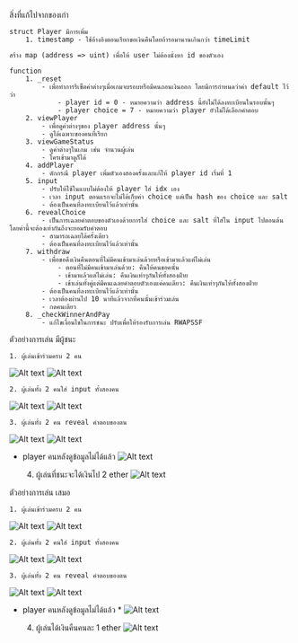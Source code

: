 สิ่งที่แก้ไปจากของเก่า

    struct Player มีการเพิ่ม
        1. timestamp - ใช้อ้างอิงตอนเรียกขอเงินคืนโดยถ้ารอมานานเกินกว่า timeLimit

    สร้าง map (address => uint) เพื่อให้ user ไม่ต้องนั่งหา id ของตัวเอง

    function
        1. _reset 
            - เพื่อทำการรีเซ็ตค่าต่างๆเมื่อเกมจบรอบหรือมีคนถอนเงินออก โดยมีการกำหนดว่าค่า default ไว้ว่า      
                - player id = 0 - หมายความว่า address นี้ยังไม่ได้ลงทะเบียนในรอบนั้นๆ
                - player choice = 7 - หมายความว่า player ยัวไม่ได้เลือกคำตอบ
        2. viewPlayer
            - เพื่อดูค่าต่างๆของ player address นั้นๆ
            - ดูได้เฉพาะของคนที่เรียก
        3. viewGameStatus
            - ดูค่าต่างๆในเกม เช่น จำนวนผู้เล่น
            - ใครเข้ามาดูก็ได้
        4. addPlayer
            - ดักกรณี player เพิ่มตัวเองสองครั้งและแก้ให้ player id เริ่มที่ 1
        5. input
            - ปรับให้ใช้ในแบบไม่ต้องให้ player ใส่ idx เอง
            - เวลา input ตอนแรกจะไม่ได้เก็บค่า choice แต่เป็น hash ของ choice และ salt
            - ต้องเป็นคนที่ลงทะเบียนไว้แล้วเท่านั้น
        6. revealChoice
            - เป็นการเฉลยคำตอบของตัวเองด้วยการใส่ choice และ salt ที่ใส่ใน input ไปตอนต้นโดยค่านี้จะต้องเท่ากันถึงจะยอมรับคำตอบ
            - สามารถเฉลยได้ครั้งเดียว
            - ต้องเป็นคนที่ลงทะเบียนไว้แล้วเท่านั้น
        7. withdraw
            - เพื่อขอดึงเงินคืนตอนที่ไม่มีคนเข้ามาเล่นด้วยหรือเข้ามาแล้วแต่ไม่เล่น
                - ตอนที่ไม่มีคนเข้ามาเล่นด้วย: คืนให้คนขอคนั้น
                - เข้ามาแล้วแต่ไม่เล่น: คืนเงินเท่าๆกันให้ทั้งสองฝ่าย
                - เข้าเล่นทั้งคู่แต่มีคนเฉลยคำตอบตัวเองแค่คนเดียว: คืนเงินเท่าๆกันให้ทั้งสองฝ่าย
            - ต้องเป็นคนที่ลงทะเบียนไว้แล้วเท่านั้น
            - เวลาต้องผ่านไป 10 นาทีแล้วจากที่คนนั้นเข้าร่วมเล่น
            - กดคนเดียว
        8. _checkWinnerAndPay
            - แก้ไขเงื่อนไขในการชนะ ปรับเพื่อให้รองรับการเล่น RWAPSSF

ตัวอย่างการเล่น มีผู้ชนะ

    1. ผู้เล่นเข้าร่วมครบ 2 คน
![Alt text](./picture/pic00.png?raw=true "ผู้เล่น")
![Alt text](./picture/pic01.png?raw=true "ผู้เล่นเข้าร่วมครบ 2 คน")

    2. ผู้เล่นทั้ง 2 คนใส่ input ทั้งสองคน
![Alt text](./picture/pic02.png?raw=true "ผู้เล่นคนแรกใส่ input")
![Alt text](./picture/pic03.png?raw=true "ผู้เล่นคนที่สองใส่ input")

    3. ผู้เล่นทั้ง 2 คน reveal คำตอบของตน
![Alt text](./picture/pic04.png?raw=true "ผู้เล่นคนแรก reveal คำตอบของตน")
![Alt text](./picture/pic05.png?raw=true "ผู้เล่นคนที่สอง reveal คำตอบของตน")
* player คนหลังดูข้อมูลไม่ได้แล้ว
![Alt text](./picture/pic06.png?raw=true "player คนหลังดูข้อมูลไม่ได้แล้ว")

    4. ผู้เล่นที่ชนะจะได้เงินไป 2 ether
![Alt text](./picture/pic07.png?raw=true "ผู้เล่นที่ชนะจะได้เงินไป 2 ether")

ตัวอย่างการเล่น เสมอ

    1. ผู้เล่นเข้าร่วมครบ 2 คน
![Alt text](./picture/pic10.png?raw=true "ผู้เล่น")
![Alt text](./picture/pic11.png?raw=true "ผู้เล่นเข้าร่วมครบ 2 คน")

    2. ผู้เล่นทั้ง 2 คนใส่ input ทั้งสองคน
![Alt text](./picture/pic12.png?raw=true "ผู้เล่นคนแรกใส่ input")
![Alt text](./picture/pic13.png?raw=true "ผู้เล่นคนที่สองใส่ input")

    3. ผู้เล่นทั้ง 2 คน reveal คำตอบของตน
![Alt text](./picture/pic14.png?raw=true "ผู้เล่นคนแรก reveal คำตอบของตน")
![Alt text](./picture/pic15.png?raw=true "ผู้เล่นคนที่สอง reveal คำตอบของตน")
* player คนหลังดูข้อมูลไม่ได้แล้ว *
![Alt text](./picture/pic16.png?raw=true "player คนหลังดูข้อมูลไม่ได้แล้ว")

    4. ผู้เล่นได้เงินคืนคนละ 1 ether
![Alt text](./picture/pic17.png?raw=true "ผู้เล่นได้เงินคืนคนละ 1 ether")